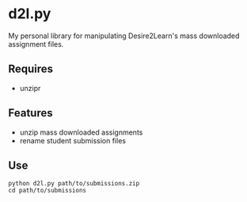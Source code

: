# d2l.py

My personal library for manipulating Desire2Learn's mass downloaded assignment
  files.

## Requires

* unzipr

## Features

* unzip mass downloaded assignments
* rename student submission files

## Use

    python d2l.py path/to/submissions.zip
    cd path/to/submissions
